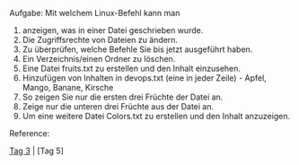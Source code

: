 Aufgabe: Mit welchem Linux-Befehl kann man

1. anzeigen, was in einer Datei geschrieben wurde.
2. Die Zugriffsrechte von Dateien zu ändern.
3. Zu überprüfen, welche Befehle Sie bis jetzt ausgeführt haben.
4. Ein Verzeichnis/einen Ordner zu löschen.
5. Eine Datei fruits.txt zu erstellen und den Inhalt einzusehen.
6. Hinzufügen von Inhalten in devops.txt (eine in jeder Zeile) - Apfel, Mango, Banane, Kirsche
7. So zeigen Sie nur die ersten drei Früchte der Datei an.
8. Zeige nur die unteren drei Früchte aus der Datei an.
9. Um eine weitere Datei Colors.txt zu erstellen und den Inhalt anzuzeigen.

Reference:



[Tag 3](https://github.com/aboudou123/DevOps-im-Galopp/blob/main/Tag%203/Dateien%20mit%20Vim%20erstellen.md) | [Tag 5]
